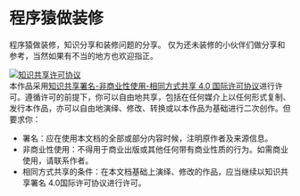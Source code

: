 # 程序猿做装修
程序猿做装修，知识分享和装修问题的分享。
仅为还未装修的小伙伴们做分享和参考，当然如果有不当的地方也欢迎指正。



<a rel="license" href="http://creativecommons.org/licenses/by-nc-sa/4.0/"><img alt="知识共享许可协议" style="border-width:0" src="https://i.creativecommons.org/l/by-nc-sa/4.0/88x31.png" /></a><br />本作品采用<a rel="license" href="http://creativecommons.org/licenses/by-nc-sa/4.0/">知识共享署名-非商业性使用-相同方式共享 4.0 国际许可协议</a>进行许可。遵循许可的前提下，你可以自由地共享，包括在任何媒介上以任何形式复制、发行本作品，亦可以自由地演绎、修改、转换或以本作品为基础进行二次创作。但要求你：

* 署名：应在使用本文档的全部或部分内容时候，注明原作者及来源信息。
* 非商业性使用：不得用于商业出版或其他任何带有商业性质的行为。如需商业使用，请联系作者。
* 相同方式共享的条件：在本文档基础上演绎、修改的作品，应当继续以知识共享署名 4.0国际许可协议进行许可。
